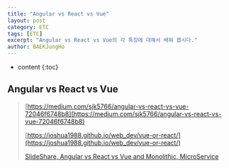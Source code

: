 ```yaml
---
title: "Angular vs React vs Vue"
layout: post
category: ETC
tags: [ETC]
excerpt: "Angular vs React vs Vue의 각 특징에 대해서 배워 봅시다."
author: BAEKJungHo
---
```


* content
{:toc}

## Angular vs React vs Vue

  > [https://medium.com/sjk5766/angular-vs-react-vs-vue-72046f6748b8](https://medium.com/sjk5766/angular-vs-react-vs-vue-72046f6748b8)
  >
  > [https://joshua1988.github.io/web_dev/vue-or-react/](https://joshua1988.github.io/web_dev/vue-or-react/)
  >
  > [SlideShare, Angular vs React vs Vue and Monolithic, MicroService](https://www.slideshare.net/GunheeLee2/angular-react-vue)
